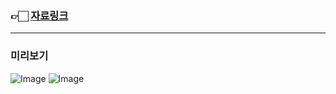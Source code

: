 ### 👉🏻 <a href="https://foam-waiter-a0e.notion.site/1b015a3a1f2b80139f81f8b27a76e436?pvs=4">자료링크</a>

---

### 미리보기

![Image](https://github.com/user-attachments/assets/39531b0e-7a6f-46d3-9b5f-b01c002314c9)
![Image](https://github.com/user-attachments/assets/d892e2dd-b906-4c3a-abf2-3a567dcb0084)